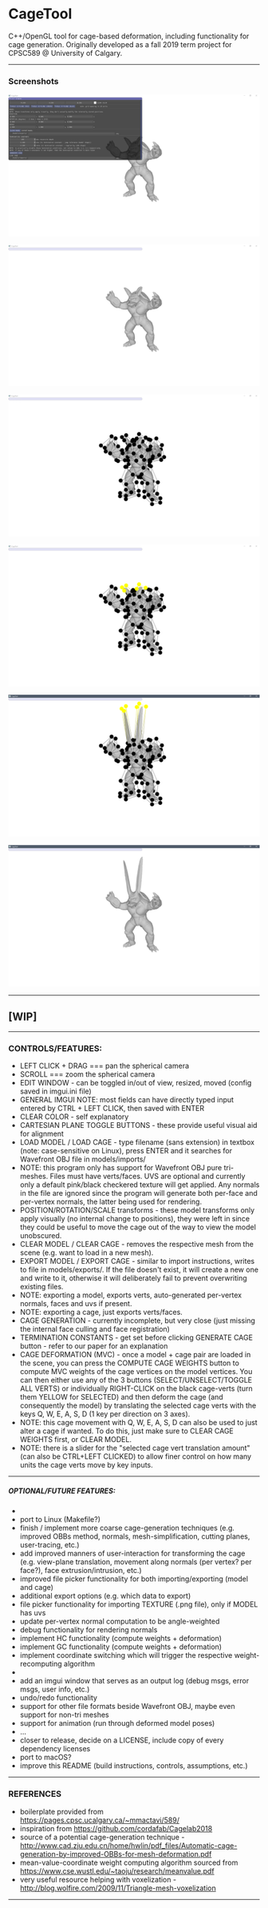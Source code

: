 # CageTool
C++/OpenGL tool for cage-based deformation, including functionality for cage generation. Originally developed as a fall 2019 term project for CPSC589 @ University of Calgary.

---

### Screenshots
![screenshot-1](docs/assets/images/screenshots/screenshot-1.png)

![screenshot-2](docs/assets/images/screenshots/screenshot-2.png)

![screenshot-3](docs/assets/images/screenshots/screenshot-3.png)

![screenshot-4](docs/assets/images/screenshots/screenshot-4.png)

![screenshot-5](docs/assets/images/screenshots/screenshot-5.png)

![screenshot-6](docs/assets/images/screenshots/screenshot-6.png)

---

## [WIP]

---

### CONTROLS/FEATURES:
- LEFT CLICK + DRAG === pan the spherical camera
- SCROLL === zoom the spherical camera
- EDIT WINDOW - can be toggled in/out of view, resized, moved (config saved in imgui.ini file)
- GENERAL IMGUI NOTE: most fields can have directly typed input entered by CTRL + LEFT CLICK, then saved with ENTER
- CLEAR COLOR - self explanatory
- CARTESIAN PLANE TOGGLE BUTTONS - these provide useful visual aid for alignment
- LOAD MODEL / LOAD CAGE - type filename (sans extension) in textbox (note: case-sensitive on Linux), press ENTER and it searches for Wavefront OBJ file in models/imports/
- NOTE: this program only has support for Wavefront OBJ pure tri-meshes. Files must have verts/faces. UVS are optional and currently only a default pink/black checkered texture will get applied. Any normals in the file are ignored since the program will generate both per-face and per-vertex normals, the latter being used for rendering.
- POSITION/ROTATION/SCALE transforms - these model transforms only apply visually (no internal change to positions), they were left in since they could be useful to move the cage out of the way to view the model unobscured.
- CLEAR MODEL / CLEAR CAGE - removes the respective mesh from the scene (e.g. want to load in a new mesh).
- EXPORT MODEL / EXPORT CAGE - similar to import instructions, writes to file in models/exports/. If the file doesn't exist, it will create a new one and write to it, otherwise it will deliberately fail to prevent overwriting existing files.
- NOTE: exporting a model, exports verts, auto-generated per-vertex normals, faces and uvs if present.
- NOTE: exporting a cage, just exports verts/faces.
- CAGE GENERATION - currently incomplete, but very close (just missing the internal face culling and face registration)
- TERMINATION CONSTANTS - get set before clicking GENERATE CAGE button - refer to our paper for an explanation
- CAGE DEFORMATION (MVC) - once a model + cage pair are loaded in the scene, you can press the COMPUTE CAGE WEIGHTS button to compute MVC weights of the cage vertices on the model vertices. You can then either use any of the 3 buttons (SELECT/UNSELECT/TOGGLE ALL VERTS) or individually RIGHT-CLICK on the black cage-verts (turn them YELLOW for SELECTED) and then deform the cage (and consequently the model) by translating the selected cage verts with the keys Q, W, E, A, S, D (1 key per direction on 3 axes).
- NOTE: this cage movement with Q, W, E, A, S, D can also be used to just alter a cage if wanted. To do this, just make sure to CLEAR CAGE WEIGHTS first, or CLEAR MODEL.
- NOTE: there is a slider for the "selected cage vert translation amount" (can also be CTRL+LEFT CLICKED) to allow finer control on how many units the cage verts move by key inputs. 

---

##### OPTIONAL/FUTURE FEATURES:
-
- port to Linux (Makefile?)
- finish / implement more coarse cage-generation techniques (e.g. improved OBBs method, normals, mesh-simplification, cutting planes, user-tracing, etc.)
- add improved manners of user-interaction for transforming the cage (e.g. view-plane translation, movement along normals (per vertex? per face?), face extrusion/intrusion, etc.)
- improved file picker functionality for both importing/exporting (model and cage)
- additional export options (e.g. which data to export)
- file picker functionality for importing TEXTURE (.png file), only if MODEL has uvs
- update per-vertex normal computation to be angle-weighted
- debug functionality for rendering normals
- implement HC functionality (compute weights + deformation)
- implement GC functionality (compute weights + deformation)
- implement coordinate switching which will trigger the respective weight-recomputing algorithm
-
- add an imgui window that serves as an output log (debug msgs, error msgs, user info, etc.)
- undo/redo functionality
- support for other file formats beside Wavefront OBJ, maybe even support for non-tri meshes
- support for animation (run through deformed model poses)
- ...
- closer to release, decide on a LICENSE, include copy of every dependency licenses
- port to macOS?
- improve this README (build instructions, controls, assumptions, etc.)

---

### REFERENCES
- boilerplate provided from https://pages.cpsc.ucalgary.ca/~mmactavi/589/
- inspiration from https://github.com/cordafab/Cagelab2018
- source of a potential cage-generation technique - http://www.cad.zju.edu.cn/home/hwlin/pdf_files/Automatic-cage-generation-by-improved-OBBs-for-mesh-deformation.pdf
- mean-value-coordinate weight computing algorithm sourced from https://www.cse.wustl.edu/~taoju/research/meanvalue.pdf
- very useful resource helping with voxelization - http://blog.wolfire.com/2009/11/Triangle-mesh-voxelization

---
